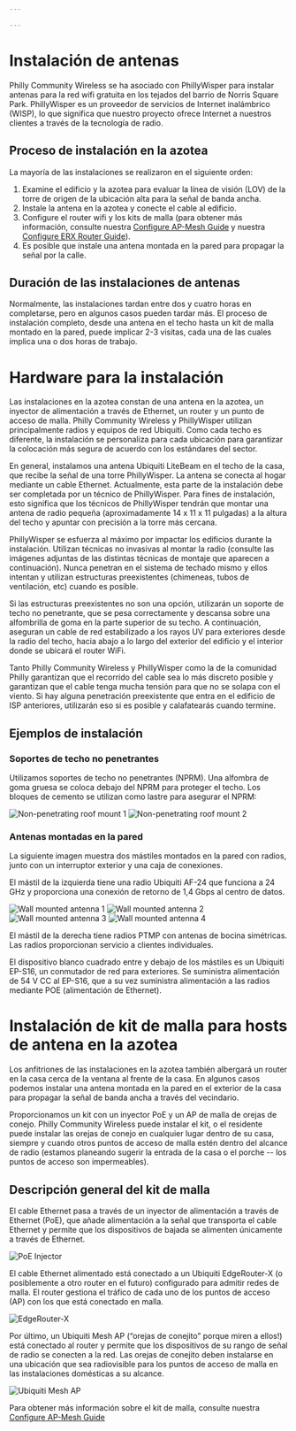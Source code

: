 ```yaml
---

---
```

# Instalación de antenas

Philly Community Wireless se ha asociado con PhillyWisper para instalar antenas para la red wifi gratuita en los tejados del barrio de Norris Square Park. PhillyWisper es un proveedor de servicios de Internet inalámbrico (WISP), lo que significa que nuestro proyecto ofrece Internet a nuestros clientes a través de la tecnología de radio.

## Proceso de instalación en la azotea

La mayoría de las instalaciones se realizaron en el siguiente orden:

1. Examine el edificio y la azotea para evaluar la línea de visión (LOV) de la torre de origen de la ubicación alta para la señal de banda ancha.
2. Instale la antena en la azotea y conecte el cable al edificio.
3. Configure el router wifi y los kits de malla (para obtener más información, consulte nuestra [Configure AP-Mesh Guide](./configure-ap-mesh.md) y nuestra [Configure ERX Router Guide](./configure-erx.md)).
4. Es posible que instale una antena montada en la pared para propagar la señal por la calle.

## Duración de las instalaciones de antenas

Normalmente, las instalaciones tardan entre dos y cuatro horas en completarse, pero en algunos casos pueden tardar más. El proceso de instalación completo, desde una antena en el techo hasta un kit de malla montado en la pared, puede implicar 2-3 visitas, cada una de las cuales implica una o dos horas de trabajo.

# Hardware para la instalación

Las instalaciones en la azotea constan de una antena en la azotea, un inyector de alimentación a través de Ethernet, un router y un punto de acceso de malla. Philly Community Wireless y PhillyWisper utilizan principalmente radios y equipos de red Ubiquiti. Como cada techo es diferente, la instalación se personaliza para cada ubicación para garantizar la colocación más segura de acuerdo con los estándares del sector.

En general, instalamos una antena Ubiquiti LiteBeam en el techo de la casa, que recibe la señal de una torre PhillyWisper. La antena se conecta al hogar mediante un cable Ethernet. Actualmente, esta parte de la instalación debe ser completada por un técnico de PhillyWisper. Para fines de instalación, esto significa que los técnicos de PhillyWisper tendrán que montar una antena de radio pequeña (aproximadamente 14 x 11 x 11 pulgadas) a la altura del techo y apuntar con precisión a la torre más cercana.

PhillyWisper se esfuerza al máximo por impactar los edificios durante la instalación. Utilizan técnicas no invasivas al montar la radio (consulte las imágenes adjuntas de las distintas técnicas de montaje que aparecen a continuación). Nunca penetran en el sistema de techado mismo y ellos intentan y utilizan estructuras preexistentes (chimeneas, tubos de ventilación, etc) cuando es posible.

Si las estructuras preexistentes no son una opción, utilizarán un soporte de techo no penetrante, que se pesa correctamente y descansa sobre una alfombrilla de goma en la parte superior de su techo. A continuación, aseguran un cable de red estabilizado a los rayos UV para exteriores desde la radio del techo, hacia abajo a lo largo del exterior del edificio y el interior donde se ubicará el router WiFi.

Tanto Philly Community Wireless y PhillyWisper como la de la comunidad Philly garantizan que el recorrido del cable sea lo más discreto posible y garantizan que el cable tenga mucha tensión para que no se solapa con el viento. Si hay alguna penetración preexistente que entra en el edificio de ISP anteriores, utilizarán eso si es posible y calafatearás cuando termine.

## Ejemplos de instalación

### Soportes de techo no penetrantes

Utilizamos soportes de techo no penetrantes (NPRM). Una alfombra de goma gruesa se coloca debajo del NPRM para proteger el techo. Los bloques de cemento se utilizan como lastre para asegurar el NPRM:

![Non-penetrating roof mount 1](../assets/images/install/image1.jpg)
![Non-penetrating roof mount 2](../assets/images/install/image2.jpg)

### Antenas montadas en la pared

La siguiente imagen muestra dos mástiles montados en la pared con radios, junto con un interruptor exterior y una caja de conexiones.

El mástil de la izquierda tiene una radio Ubiquiti AF-24 que funciona a 24 GHz y proporciona una conexión de retorno de 1,4 Gbps al centro de datos.

![Wall mounted antenna 1](../assets/images/install/image6.jpg)
![Wall mounted antenna 2](../assets/images/install/image7.jpg)
![Wall mounted antenna 3](../assets/images/install/image8.jpg)
![Wall mounted antenna 4](../assets/images/install/image9.jpg)

El mástil de la derecha tiene radios PTMP con antenas de bocina simétricas. Las radios proporcionan servicio a clientes individuales.

El dispositivo blanco cuadrado entre y debajo de los mástiles es un Ubiquiti EP-S16, un conmutador de red para exteriores. Se suministra alimentación de 54 V CC al EP-S16, que a su vez suministra alimentación a las radios mediante POE (alimentación de Ethernet).

# Instalación de kit de malla para hosts de antena en la azotea

Los anfitriones de las instalaciones en la azotea también albergará un router en la casa cerca de la ventana al frente de la casa. En algunos casos podemos instalar una antena montada en la pared en el exterior de la casa para propagar la señal de banda ancha a través del vecindario.

Proporcionamos un kit con un inyector PoE y un AP de malla de orejas de conejo. Philly Community Wireless puede instalar el kit, o el residente puede instalar las orejas de conejo en cualquier lugar dentro de su casa, siempre y cuando otros puntos de acceso de malla estén dentro del alcance de radio (estamos planeando sugerir la entrada de la casa o el porche -- los puntos de acceso son impermeables).

## Descripción general del kit de malla

El cable Ethernet pasa a través de un inyector de alimentación a través de Ethernet (PoE), que añade alimentación a la señal que transporta el cable Ethernet y permite que los dispositivos de bajada se alimenten únicamente a través de Ethernet.

![PoE Injector](../assets/images/install/image4.jpg)

El cable Ethernet alimentado está conectado a un Ubiquiti EdgeRouter-X (o posiblemente a otro router en el futuro) configurado para admitir redes de malla. El router gestiona el tráfico de cada uno de los puntos de acceso (AP) con los que está conectado en malla.

![EdgeRouter-X](../assets/images/install/image5.jpg)

Por último, un Ubiquiti Mesh AP (“orejas de conejito” porque miren a ellos!) está conectado al router y permite que los dispositivos de su rango de señal de radio se conecten a la red. Las orejas de conejito deben instalarse en una ubicación que sea radiovisible para los puntos de acceso de malla en las instalaciones domésticas a su alcance.

![Ubiquiti Mesh AP](../assets/images/install/image3.jpg)

Para obtener más información sobre el kit de malla, consulte nuestra [Configure AP-Mesh Guide](./configure-ap-mesh.md)